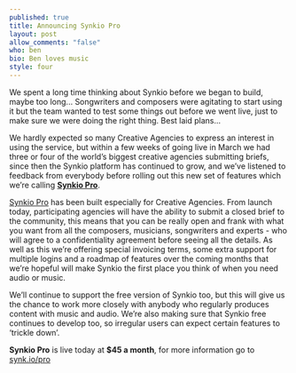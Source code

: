 ```yaml
---
published: true
title: Announcing Synkio Pro
layout: post
allow_comments: "false"
who: ben
bio: Ben loves music
style: four
---
```


We spent a long time thinking about Synkio before we began to build, maybe too long<!--excerpt-->... Songwriters and composers were agitating to start using it but the team wanted to test some things out before we went live, just to make sure we were doing the right thing. Best laid plans...

We hardly expected so many Creative Agencies to express an interest in using the service, but within a few weeks of going live in March we had three or four of the world’s biggest creative agencies submitting briefs, since then the Synkio platform has continued to grow, and we’ve listened to feedback from everybody before rolling out this new set of features which we’re calling __[Synkio Pro](http://synk.io/pro?utm_campaign=blog)__.

[Synkio Pro](http://synk.io/pro?utm_campaign=blog) has been built especially for Creative Agencies. From launch today, participating agencies will have the ability to submit a closed brief to the community, this means that you can be really open and frank with what you want from all the composers, musicians, songwriters and experts - who will agree to a confidentiality agreement before seeing all the details. As well as this we’re offering special invoicing terms, some extra support for multiple logins and a roadmap of features over the coming months that we’re hopeful will make Synkio the first place you think of when you need audio or music.

We’ll continue to support the free version of Synkio too, but this will give us the chance to work more closely with anybody who regularly produces content with music and audio. We’re also making sure that Synkio free continues to develop too, so irregular users can expect certain features to ‘trickle down’.

__Synkio Pro__ is live today at __$45 a month__, for more information go to [synk.io/pro](http://synk.io/pro)

